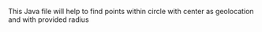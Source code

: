 This Java file will help to find points within circle with center as geolocation and with provided radius

